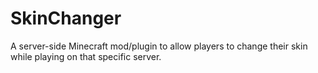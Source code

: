 # SkinChanger
A server-side Minecraft mod/plugin to allow players to change their skin while playing on that specific server.
